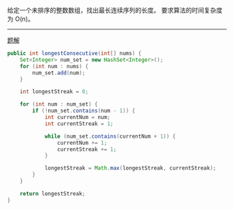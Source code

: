 给定一个未排序的整数数组，找出最长连续序列的长度。
要求算法的时间复杂度为 O(n)。

***

[题解](https://leetcode-cn.com/problems/longest-consecutive-sequence/solution/zui-chang-lian-xu-xu-lie-by-leetcode-solution/)

```Java
public int longestConsecutive(int[] nums) {
    Set<Integer> num_set = new HashSet<Integer>();
    for (int num : nums) {
        num_set.add(num);
    }

    int longestStreak = 0;

    for (int num : num_set) {
        if (!num_set.contains(num - 1)) {
            int currentNum = num;
            int currentStreak = 1;

            while (num_set.contains(currentNum + 1)) {
                currentNum += 1;
                currentStreak += 1;
            }

            longestStreak = Math.max(longestStreak, currentStreak);
        }
    }

    return longestStreak;
}
```